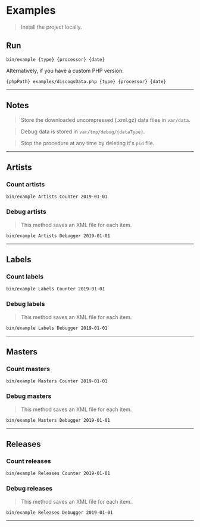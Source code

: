 # Examples

> Install the project locally.

## Run

```
bin/example {type} {processor} {date}
```
Alternatively, if you have a custom PHP version:
```
{phpPath} examples/discogsData.php {type} {processor} {date}
```

---

## Notes

> Store the downloaded uncompressed (.xml.gz) data files in `var/data`.

> Debug data is stored in `var/tmp/debug/{dataType}`.

> Stop the procedure at any time by deleting it's `pid` file.

---

## Artists

### Count artists
```
bin/example Artists Counter 2019-01-01
```

### Debug artists
> This method saves an XML file for each item.

```
bin/example Artists Debugger 2019-01-01
```

---

## Labels

### Count labels
```
bin/example Labels Counter 2019-01-01
```

### Debug labels
> This method saves an XML file for each item.

```
bin/example Labels Debugger 2019-01-01
```

---

## Masters

### Count masters
```
bin/example Masters Counter 2019-01-01
```

### Debug masters
> This method saves an XML file for each item.

```
bin/example Masters Debugger 2019-01-01
```

---

## Releases

### Count releases
```
bin/example Releases Counter 2019-01-01
```

### Debug releases
> This method saves an XML file for each item.

```
bin/example Releases Debugger 2019-01-01
```

---
